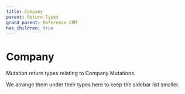 ```yaml
---
title: Company
parent: Return Types
grand_parent: Reference CRM
has_children: true
---
```


# Company

Mutation return types relating to Company Mutations.

We arrange them under their types here to keep the sidebar list smaller.

